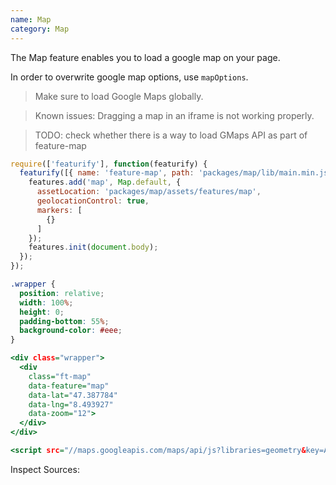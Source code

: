 ```yaml
---
name: Map
category: Map
---
```


The Map feature enables you to load a google map on your page.

In order to overwrite google map options, use `mapOptions`.

>Make sure to load Google Maps globally.

>Known issues:
Dragging a map in an iframe is not working properly.

>TODO:
check whether there is a way to load GMaps API as part of feature-map

```types.js
require(['featurify'], function(featurify) {
  featurify([{ name: 'feature-map', path: 'packages/map/lib/main.min.js' }, 'base', 'base.features'], function(Map, base, features) {
    features.add('map', Map.default, {
      assetLocation: 'packages/map/assets/features/map',
      geolocationControl: true,
      markers: [
        {}
      ]
    });
    features.init(document.body);
  });
});
```
```types.css
.wrapper {
  position: relative;
  width: 100%;
  height: 0;
  padding-bottom: 55%;
  background-color: #eee;
}
```
```types.html
<div class="wrapper">
  <div
    class="ft-map"
    data-feature="map"
    data-lat="47.387784"
    data-lng="8.493927"
    data-zoom="12">
  </div>
</div>

<script src="//maps.googleapis.com/maps/api/js?libraries=geometry&key=AIzaSyD_27eTKOf63j7sodMSaoY2dJ7rxl2vCSM"></script>
```

Inspect Sources:
```src:../src/index.js
```
```src:../src/style.scss
```
```types:../lib/style.css hidden
```
